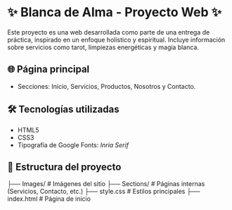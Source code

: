 # ✨ Blanca de Alma - Proyecto Web ✨

Este proyecto es una web desarrollada como parte de una entrega de práctica, inspirado en un enfoque holístico y espiritual. Incluye información sobre servicios como tarot, limpiezas energéticas y magia blanca.

## 🌐 Página principal

- Secciones: Inicio, Servicios, Productos, Nosotros y Contacto.

## 🛠️ Tecnologías utilizadas

- HTML5
- CSS3
- Tipografía de Google Fonts: *Inria Serif*

## 📂 Estructura del proyecto
├── Images/ # Imágenes del sitio
├── Sections/ # Páginas internas (Servicios, Contacto, etc.)
├── style.css # Estilos principales
├── index.html # Página de inicio

